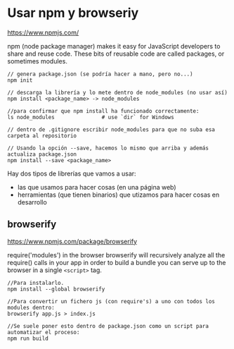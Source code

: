 # Usar npm y browseriy

https://www.npmjs.com/

npm (node package manager) makes it easy for JavaScript developers to share and reuse code.
These bits of reusable code are called packages, or sometimes modules.

```
// genera package.json (se podría hacer a mano, pero no...)
npm init

// descarga la librería y lo mete dentro de node_modules (no usar así)
npm install <package_name> -> node_modules

//para confirmar que npm install ha funcionado correctamente:
ls node_modules               # use `dir` for Windows

// dentro de .gitignore escribir node_modules para que no suba esa carpeta al repositorio

// Usando la opción --save, hacemos lo mismo que arriba y además actualiza package.json
npm install --save <package_name>
```


Hay dos tipos de librerías que vamos a usar:

- las que usamos para hacer cosas (en una página web)
- herramientas (que tienen binarios) que utizamos para hacer cosas en desarrollo

## browserify

https://www.npmjs.com/package/browserify

require('modules') in the browser
browserify will recursively analyze all the require() calls in your app in order to build a bundle you can serve up to the browser in a single ```<script>``` tag.

```
//Para instalarlo.
npm install --global browserify

//Para convertir un fichero js (con require's) a uno con todos los modules dentro:
browserify app.js > index.js

//Se suele poner esto dentro de package.json como un script para automatizar el proceso:
npm run build
```
